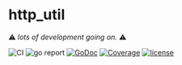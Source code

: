 # http_util

⚠️ _*lots of development going on.*_ ⚠️

![CI](https://github.com/aljo242/http_util/actions/workflows/go.yml/badge.svg) ![go report](https://goreportcard.com/badge/github.com/aljo242/http_util) [![GoDoc](https://godoc.org/github.com/aljo242/http_util?status.svg)](https://godoc.org/github.com/aljo242/http_util) [![Coverage](http://gocover.io/_badge/github.com/aljo242/http_util)](http://gocover.io/github.com/aljo242/http_util) [![license](https://img.shields.io/badge/license-MIT-blue.svg?style=flat)](https://raw.githubusercontent.com/aljo242/http_util/master/LICENSE)



